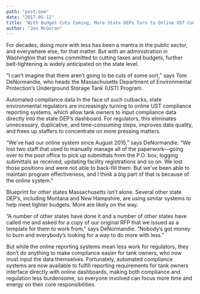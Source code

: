 ```yaml
---
path: "post-one" 
date: "2017-05-12"
title: "With Budget Cuts Coming, More State DEPs Turn to Online UST Compliance Reporting"
author: "Jon McGoran"
---
```


For decades, doing more with less has been a mantra in the public sector, and everywhere else, for that matter. But with an administration in Washington that seems committed to cutting taxes and budgets, further belt-tightening is widely anticipated on the state level.

“I can’t imagine that there aren’t going to be cuts of some sort,” says Tom DeNormandie, who heads the Massachusetts Department of Environmental Protection’s Underground Storage Tank (UST) Program.

Automated compliance data
In the face of such cutbacks, state environmental regulators are increasingly turning to online UST compliance reporting systems, which allow tank owners to input compliance data directly into the state DEP’s dashboard. For regulators, this  eliminates unnecessary, duplicative, and time-consuming steps, improves data quality, and frees up staffers to concentrate on more pressing matters.

“We’ve had our online system since August 2015,” says  DeNormandie. “We lost two staff that used to manually manage all of the paperwork—going over to the post office to pick up submittals from the P.O. box, logging submittals as received, updating facility registrations and so on. We lost those positions and were not able to back-fill them. But we’ve been able to maintain program effectiveness, and I think a big part of that is because of the online system.”

Blueprint for other states
Massachusetts isn’t alone. Several other state DEP’s, including Montana and New Hampshire, are using similar systems to help meet tighter budgets. More are likely on the way.

“A number of other states have done it and a number of other states have called me and asked for a copy of our original RFP that we issued as a template for them to work from,” says DeNormandie.  “Nobody’s got money to burn and everybody’s looking for a way to do more with less.”

But while the online reporting systems mean less work for regulators, they don’t do anything to make compliance easier for tank owners, who now must input the data themselves.
Fortunately, automated compliance systems are now available to fulfill reporting requirements for tank owners interface directly with online dashboards, making both compliance and regulation less burdensome, so everyone involved can focus more time and energy on their core responsibilities.